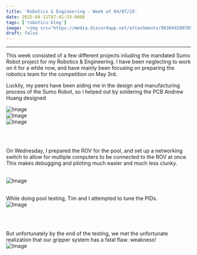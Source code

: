 ```yaml
---
title: 'Robotics & Engineering - Week of 04/07/25'
date: 2025-04-11T07:41:53-0400
tags: ['robotics-blog']
image: '<img src="https://media.discordapp.net/attachments/903049200705609809/1360218411795218522/IMG_2646.jpg?ex=67fa519d&amp;is=67f9001d&amp;hm=edb285181a92be4962a44d5041be07047b764501eb57dfd55c85ada327741d30&amp;=&amp;format=webp&amp;width=366&amp;height=487" alt="Image"/>'
draft: false
---
```


---

This week consisted of a few different projects inluding the mandated Sumo Robot project for my Robotics & Engineering. I have been neglecting to work on it for a while now, and have mainly been focusing on preparing the robotics team for the competition on May 3rd. 

Luckily, my peers have been aiding me in the design and manufacturing process of the Sumo Robot, so I helped out by soldering the PCB Andrew Huang designed

<img src="https://media.discordapp.net/attachments/903049200705609809/1360218408175534210/IMG_2650.jpg?ex=67fa519c&amp;is=67f9001c&amp;hm=96980a648e214c8aa77d96131493e7f01d47f18bac3c0da8612a5e08ba8a897f&amp;=&amp;format=webp&amp;width=366&amp;height=487" alt="Image"/>

<br>

<img src="https://media.discordapp.net/attachments/903049200705609809/1360218409001943131/IMG_2649.jpg?ex=67fa519c&amp;is=67f9001c&amp;hm=29a4cbf6949cca7ef06561f796e26dbc7a973ef6cc3980b37579b46fec06a3e7&amp;=&amp;format=webp&amp;width=366&amp;height=487" alt="Image"/>

<br>

<img src="https://media.discordapp.net/attachments/903049200705609809/1360218411795218522/IMG_2646.jpg?ex=67fa519d&amp;is=67f9001d&amp;hm=edb285181a92be4962a44d5041be07047b764501eb57dfd55c85ada327741d30&amp;=&amp;format=webp&amp;width=366&amp;height=487" alt="Image"/>

<br><br>

On Wednesday, I prepared the ROV for the pool, and set up a networking switch to allow for multiple computers to be connected to the ROV at once. This makes debugging and piloting much easier and much less clunky.

<br>

<img src="https://media.discordapp.net/attachments/903049200705609809/1360218409970700502/IMG_2648.jpg?ex=67fa519c&amp;is=67f9001c&amp;hm=d0c75c14b19fc43b86bc9785e1d5380e2f1077c0337ec806cb6f91733a3f115e&amp;=&amp;format=webp&amp;width=366&amp;height=487" alt="Image"/>

<br>
<br>

While doing pool testing, Tim and I attempted to tune the PIDs.
<br>
<img src="https://media.discordapp.net/attachments/903049200705609809/1360264022888415503/Screenshot_2025-04-11_10.30.30_AM.png?ex=67fa7c17&amp;is=67f92a97&amp;hm=5167f072c97e352a7d5f43e53ca7f1e335a516ee1bc365c8c7f46087c8ac3fba&amp;=&amp;format=webp&amp;quality=lossless&amp;width=229&amp;height=571" alt="Image"/>

<br><br>

But unfortunately by the end of the testing, we met the unfortunate realization that our gripper system has a fatal flaw: weakness!
<br>
<img src="https://media.discordapp.net/attachments/903049200705609809/1360218410906288128/IMG_2647.jpg?ex=67fa519c&amp;is=67f9001c&amp;hm=634559ec26004916ebef6c8ce38e18e46d1c1753ae39b741da0f01f9ccacc034&amp;=&amp;format=webp&amp;width=366&amp;height=487" alt="Image"/>
